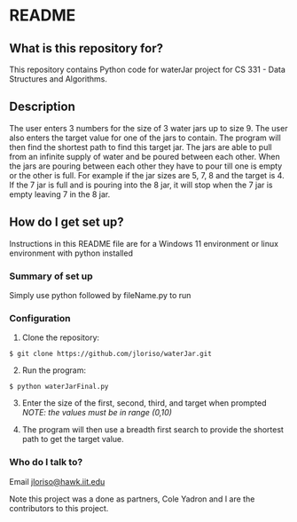 # README #

## What is this repository for? ##

This repository contains Python code for waterJar project for CS 331 - Data Structures and Algorithms.

## Description ##

The user enters 3 numbers for the size of 3 water jars up to size 9. The user also enters the target value for one of the jars to contain. 
The program will then find the shortest path to find this target jar. 
The jars are able to pull from an infinite supply of water and be poured between each other. 
When the jars are pouring between each other they have to pour till one is empty or the other is full.
For example if the jar sizes are 5, 7, 8 and the target is 4.
If the 7 jar is full and is pouring into the 8 jar, it will stop when the 7 jar is empty leaving 7 in the 8 jar.

## How do I get set up? ##

Instructions in this README file are for a Windows 11 environment or linux environment with python installed

### Summary of set up ###

Simply use python followed by fileName.py to run

### Configuration ###

1. Clone the repository:

```
$ git clone https://github.com/jloriso/waterJar.git
```

2. Run the program:

```
$ python waterJarFinal.py
```

3. Enter the size of the first, second, third, and target when prompted
*NOTE: the values must be in range (0,10)*

4. The program will then use a breadth first search to provide the shortest path to get the target value.

### Who do I talk to? ###

Email jloriso@hawk.iit.edu

Note this project was a done as partners, Cole Yadron and I are the contributors to this project.